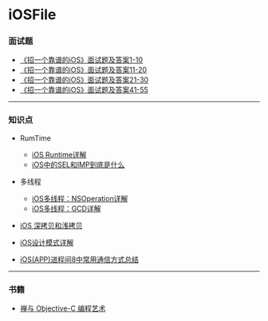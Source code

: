 # iOSFile

### 面试题

- [《招一个靠谱的iOS》面试题及答案1-10](面试题/《招聘一个靠谱的iOS》面试题参考答案/《招一个靠谱的iOS》面试题及答案1-10.md)
- [《招一个靠谱的iOS》面试题及答案11-20](面试题/《招聘一个靠谱的iOS》面试题参考答案/《招一个靠谱的iOS》面试题及答案11-20.md)
- [《招一个靠谱的iOS》面试题及答案21-30](面试题/《招聘一个靠谱的iOS》面试题参考答案/《招一个靠谱的iOS》面试题及答案21-30.md)
- [《招一个靠谱的iOS》面试题及答案41-55](面试题/《招聘一个靠谱的iOS》面试题参考答案/《招一个靠谱的iOS》面试题及答案41-55.md)

---

### 知识点

- RumTime  
  -  [iOS Runtime详解](知识点/iOSRuntime详解.md)
  - [iOS中的SEL和IMP到底是什么](知识点/iOS中的SEL和IMP到底是什么.md)
- 多线程
  - [iOS多线程：NSOperation详解](知识点/iOS多线程：NSOperation详解.md)
  - [iOS多线程：GCD详解](知识点/iOS多线程：GCD详解.md)
- [iOS 深拷贝和浅拷贝](知识点/iOS深拷贝和浅拷贝.md)

- [iOS设计模式详解](知识点/iOS设计模式详解.md)
- [iOS(APP)进程间8中常用通信方式总结](知识点/iOS(APP)进程间8中常用通信方式总结.md)

---

### 书籍

- [禅与 Objective-C 编程艺术](书籍/禅与Objective-C编程艺术/README.md)

